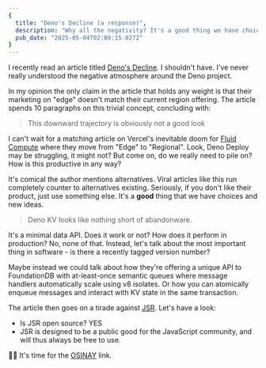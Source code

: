 ```yaml
---
{
  title: "Deno's Decline (a response)",
  description: "Why all the negativity? It's a good thing we have choices and new ideas.",
  pub_date: "2025-05-04T02:00:15.027Z"
}
---
```


I recently read an article titled
[Deno's Decline](https://dbushell.com/2025/04/28/denos-decline/). I shouldn't
have. I've never really understood the negative atmosphere around the Deno
project.

In my opinion the only claim in the article that holds any weight is that their
marketing on "edge" doesn't match their current region offering. The article
spends 10 paragraphs on this trivial concept, concluding with:

> This downward trajectory is obviously not a good look

I can't wait for a matching article on Vercel's inevitable doom for
[Fluid Compute](https://vercel.com/blog/introducing-fluid-compute#dense-global-compute-and-multi-region-failover)
where they move from "Edge" to "Regional". Look, Deno Deploy may be struggling,
it might not? But come on, do we really need to pile on? How is this productive
in any way?

It's comical the author mentions alternatives. Viral articles like this run
completely counter to alternatives existing. Seriously, if you don't like their
product, just use something else. It's a **good** thing that we have choices and
new ideas.

> Deno KV looks like nothing short of abandonware.

It's a minimal data API. Does it work or not? How does it perform in production?
No, none of that. Instead, let's talk about the most important thing in
software - is there a recently tagged version number?

Maybe instead we could talk about how they're offering a unique API to
FoundationDB with at-least-once semantic queues where message handlers
automatically scale using v8 isolates. Or how you can atomically enqueue
messages and interact with KV state in the same transaction.

The article then goes on a tirade against [JSR](https://jsr.io). Let's have a
look:

- Is JSR open source? YES
- JSR is designed to be a public good for the JavaScript community, and will
  thus always be free to use.

🤦‍♂️ It's time for the
[OSINAY](https://gist.github.com/richhickey/1563cddea1002958f96e7ba9519972d9)
link.
